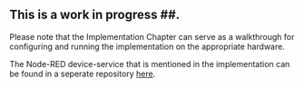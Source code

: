 ## This is a work in progress ##.

Please note that the Implementation Chapter can serve as a walkthrough for configuring and running the implementation on the appropriate hardware.

The Node-RED device-service that is mentioned in the implementation can be found in a seperate repository [here](https://github.com/OdysLam/edgex-nodered-device-service).
